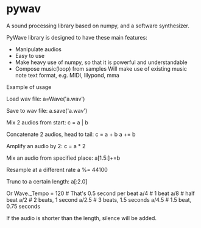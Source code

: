 # pywav
A sound processing library based on numpy, and a software synthesizer.

PyWave library is designed to have these main features:
- Manipulate audios
- Easy to use 
- Make heavy use of numpy, so that it is powerful  and understandable 
- Compose music(loop) from samples
Will make use of existing music note text  format, e.g. MIDI, lilypond, mma


Example of usage 

Load wav file: 
a=Wave('a.wav')

Save to wav file:
a.save('a.wav')

Mix 2 audios from start:
c = a | b

Concatenate 2 audios, head to tail:
c = a + b
a += b

Amplify an audio by 2: 
c = a * 2

Mix an audio from specified place: 
a[1.5:]+=b

Resample at a different  rate 
a %= 44100

Trunc to a certain length:
a[:2.0]

Or 
Wave._Tempo = 120   # That's 0.5 second per beat
a/4   # 1 beat 
a/8   # half beat 
a/2   # 2 beats, 1 second
a/2.5 # 3 beats, 1.5 seconds
a/4.5 # 1.5 beat, 0.75 seconds

If the audio is shorter than the length, silence will be added. 
